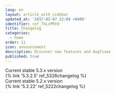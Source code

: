 ```yaml
---
lang: en
layout: article_with_sidebar
updated_at: '2017-02-07 22:04 +0400'
identifier: ref_TkLzPRtO
title: Changelog
categories:
  - home
order: 11
icon: announcement
description: Discover new features and bugfixes
published: true
---
```


<div class="ui vertical padded center aligned basic segment">
    <div class="ui statistics">
      <div class="statistic">
        <div class="label">Current stable 5.3.x version</div>
        <div class="value" markdown="span">{% link '5.3.2.5' ref_5326changelog %}</div>
      </div>
      <div class="statistic">
        <div class="label">Current stable 5.2.x version</div>
        <div class="value" markdown="span">{% link '5.2.22' ref_5222changelog %}</div>
      </div>
    </div>
</div>
